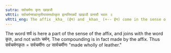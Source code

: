 ```yaml
---
sutra: सर्वचर्मणः कृतः खखञौ
vRtti: सर्वचर्मन्शब्दात्तृतीयासमर्थात्कृत इत्यस्मिन्नर्थे खखञौ प्रत्ययौ भवतः ॥
vRtti_eng: The affix _kha_ (ईन) and _khan_ (+-- ईन) come in the sense of 'wholly made thereof', after the word _sarva_-_charman_.
---
```

The word सर्व is here a part of the sense of the affix, and joins with the word कृतः, and not with चर्मन्. The compounding is in fact made by the affix. Thus सर्वचर्मणकृतः = सर्वचर्मीणः or सार्वचर्मीणः "made wholly of leather."
